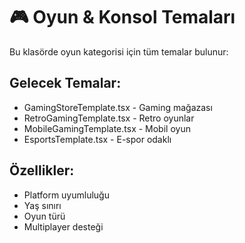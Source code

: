 # 🎮 Oyun & Konsol Temaları

Bu klasörde oyun kategorisi için tüm temalar bulunur:

## Gelecek Temalar:
- GamingStoreTemplate.tsx - Gaming mağazası
- RetroGamingTemplate.tsx - Retro oyunlar
- MobileGamingTemplate.tsx - Mobil oyun
- EsportsTemplate.tsx - E-spor odaklı

## Özellikler:
- Platform uyumluluğu
- Yaş sınırı
- Oyun türü
- Multiplayer desteği